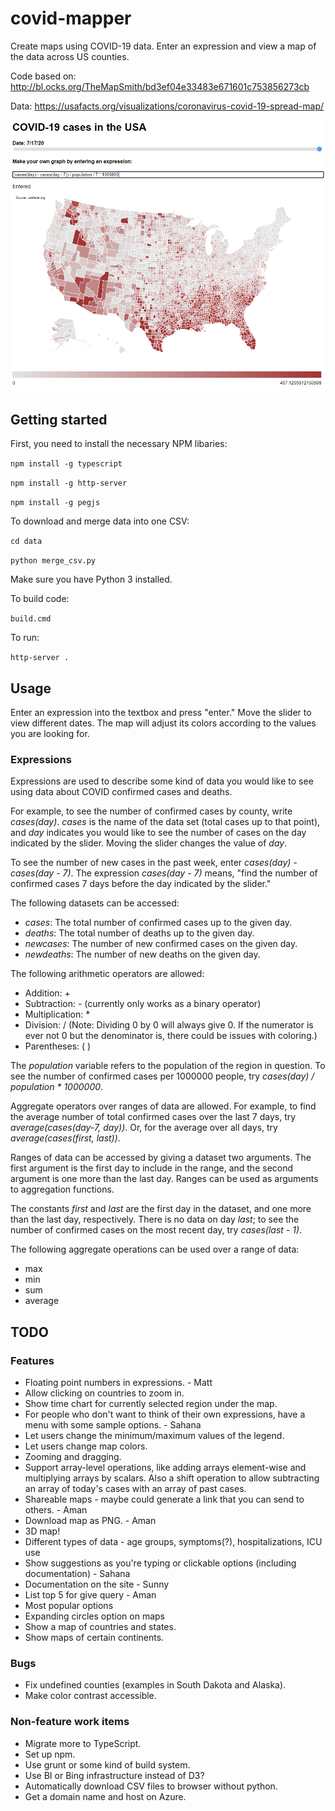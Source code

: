 # covid-mapper

Create maps using COVID-19 data. Enter an expression and view a map of the data across US counties.

Code based on: http://bl.ocks.org/TheMapSmith/bd3ef04e33483e671601c753856273cb

Data: https://usafacts.org/visualizations/coronavirus-covid-19-spread-map/

![Map of covid cases](./usamap.png)

## Getting started

First, you need to install the necessary NPM libaries:

`npm install -g typescript`

`npm install -g http-server`

`npm install -g pegjs`

To download and merge data into one CSV:

`cd data`

`python merge_csv.py`

Make sure you have Python 3 installed.

To build code:

`build.cmd`

To run:

`http-server .`

## Usage

Enter an expression into the textbox and press "enter." Move the slider to view different dates. The map will adjust its colors according to the values you are looking for.

### Expressions

Expressions are used to describe some kind of data you would like to see using data about COVID confirmed cases and deaths. 

For example, to see the number of confirmed cases by county, write *cases(day)*. *cases* is the name of the data set (total cases up to that point), and *day* indicates you would like to see the number of cases on the day indicated by the slider. Moving the slider changes the value of *day*.

To see the number of new cases in the past week, enter *cases(day) - cases(day - 7)*. The expression *cases(day - 7)* means, "find the number of confirmed cases 7 days before the day indicated by the slider."

The following datasets can be accessed:
* *cases*: The total number of confirmed cases up to the given day.
* *deaths*: The total number of deaths up to the given day.
* *newcases*: The number of new confirmed cases on the given day.
* *newdeaths*: The number of new deaths on the given day.

The following arithmetic operators are allowed:
* Addition: +
* Subtraction: - (currently only works as a binary operator)
* Multiplication: *
* Division: / (Note: Dividing 0 by 0 will always give 0. If the numerator is ever not 0 but the denominator is, there could be issues with coloring.)
* Parentheses: ( )

The *population* variable refers to the population of the region in question. To see the number of confirmed cases per 1000000 people, try *cases(day) / population * 1000000*. 

Aggregate operators over ranges of data are allowed. For example, to find the average number of total confirmed cases over the last 7 days, try *average(cases(day-7, day))*. Or, for the average over all days, try *average(cases(first, last))*. 

Ranges of data can be accessed by giving a dataset two arguments. The first argument is the first day to include in the range, and the second argument is one more than the last day. Ranges can be used as arguments to aggregation functions.

The constants *first* and *last* are the first day in the dataset, and one more than the last day, respectively. There is no data on day *last*; to see the number of confirmed cases on the most recent day, try *cases(last - 1)*.

The following aggregate operations can be used over a range of data:
* max
* min
* sum
* average

## TODO 

### Features
* Floating point numbers in expressions. - Matt
* Allow clicking on countries to zoom in.
* Show time chart for currently selected region under the map.
* For people who don't want to think of their own expressions, have a menu with some sample options. - Sahana
* Let users change the minimum/maximum values of the legend.
* Let users change map colors.
* Zooming and dragging.
* Support array-level operations, like adding arrays element-wise and multiplying arrays by scalars. Also a shift operation to allow subtracting an array of today's cases with an array of past cases.
* Shareable maps - maybe could generate a link that you can send to others. - Aman
* Download map as PNG. - Aman
* 3D map!
* Different types of data - age groups, symptoms(?), hospitalizations, ICU use
* Show suggestions as you're typing or clickable options (including documentation) - Sahana
* Documentation on the site - Sunny
* List top 5 for give query - Aman
* Most popular options
* Expanding circles option on maps
* Show a map of countries and states.
* Show maps of certain continents.

### Bugs
* Fix undefined counties (examples in South Dakota and Alaska).
* Make color contrast accessible.

### Non-feature work items
* Migrate more to TypeScript.
* Set up npm.
* Use grunt or some kind of build system.
* Use BI or Bing infrastructure instead of D3?
* Automatically download CSV files to browser without python.
* Get a domain name and host on Azure.
